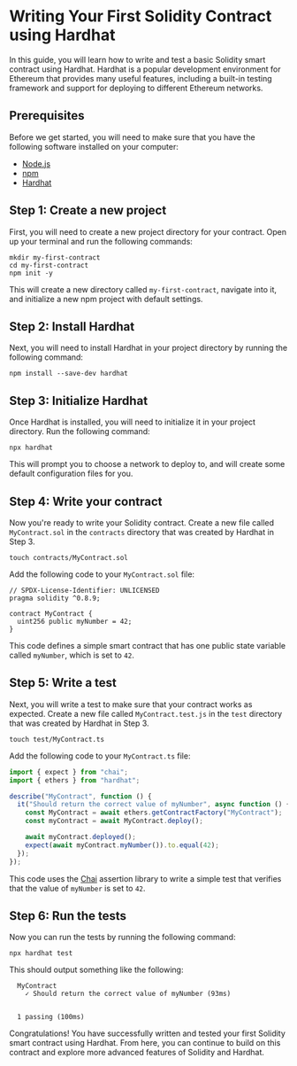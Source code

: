 # Writing Your First Solidity Contract using Hardhat

In this guide, you will learn how to write and test a basic Solidity smart contract using Hardhat. Hardhat is a popular development environment for Ethereum that provides many useful features, including a built-in testing framework and support for deploying to different Ethereum networks.

## Prerequisites

Before we get started, you will need to make sure that you have the following software installed on your computer:

- [Node.js](https://nodejs.org/en/)
- [npm](https://www.npmjs.com/)
- [Hardhat](https://hardhat.org/getting-started/#installation)

## Step 1: Create a new project

First, you will need to create a new project directory for your contract. Open up your terminal and run the following commands:

```
mkdir my-first-contract
cd my-first-contract
npm init -y
```

This will create a new directory called `my-first-contract`, navigate into it, and initialize a new npm project with default settings.

## Step 2: Install Hardhat

Next, you will need to install Hardhat in your project directory by running the following command:

```
npm install --save-dev hardhat
```

## Step 3: Initialize Hardhat

Once Hardhat is installed, you will need to initialize it in your project directory. Run the following command:

```
npx hardhat
```

This will prompt you to choose a network to deploy to, and will create some default configuration files for you.

## Step 4: Write your contract

Now you're ready to write your Solidity contract. Create a new file called `MyContract.sol` in the `contracts` directory that was created by Hardhat in Step 3.

```
touch contracts/MyContract.sol
```

Add the following code to your `MyContract.sol` file:

```solidity
// SPDX-License-Identifier: UNLICENSED
pragma solidity ^0.8.9;

contract MyContract {
  uint256 public myNumber = 42;
}
```

This code defines a simple smart contract that has one public state variable called `myNumber`, which is set to `42`.

## Step 5: Write a test

Next, you will write a test to make sure that your contract works as expected. Create a new file called `MyContract.test.js` in the `test` directory that was created by Hardhat in Step 3.

```
touch test/MyContract.ts
```

Add the following code to your `MyContract.ts` file:

```typescript
import { expect } from "chai";
import { ethers } from "hardhat";

describe("MyContract", function () {
  it("Should return the correct value of myNumber", async function () {
    const MyContract = await ethers.getContractFactory("MyContract");
    const myContract = await MyContract.deploy();

    await myContract.deployed();
    expect(await myContract.myNumber()).to.equal(42);
  });
});
```

This code uses the [Chai](https://www.chaijs.com/) assertion library to write a simple test that verifies that the value of `myNumber` is set to `42`.

## Step 6: Run the tests

Now you can run the tests by running the following command:

```
npx hardhat test
```

This should output something like the following:

```
  MyContract
    ✓ Should return the correct value of myNumber (93ms)


  1 passing (100ms)
```

Congratulations! You have successfully written and tested your first Solidity smart contract using Hardhat. From here, you can continue to build on this contract and explore more advanced features of Solidity and Hardhat.
